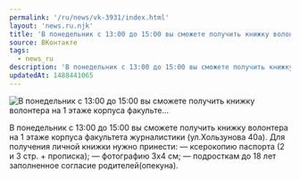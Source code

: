 ```yaml
---
permalink: '/ru/news/vk-3931/index.html'
layout: 'news.ru.njk'
title: 'В понедельник с 13:00 до 15:00 вы сможете получить книжку волонтера на 1 этаже корпуса факульте'
source: ВКонтакте
tags:
  - news_ru
description: 'В понедельник с 13:00 до 15:00 вы сможете получить книжку волонтера на 1 этаже корпуса факульте…'
updatedAt: 1488441065
---
```

![В понедельник с 13:00 до 15:00 вы сможете получить книжку волонтера на 1 этаже корпуса факульте…](https://sun9-41.userapi.com/impf/c639123/v639123484/c651/1iBJKK2v85k.jpg?size=900x476&quality=96&proxy=1&sign=5508070f1ae2cceee5878c0fbbda7878&c_uniq_tag=-YE8w6uHOac277LA1S70cX9-toH9itMFaHXQLTLr2BU&type=album)

В понедельник с 13:00 до 15:00 вы сможете получить книжку волонтера на 1 этаже корпуса факультета журналистики (ул.Хользунова 40а). Для получения личной книжки нужно принести:
— ксерокопию паспорта (2 и 3 стр. + прописка);
— фотографию 3х4 см;
— подросткам до 18 лет заполненное согласие родителей(опекуна).
